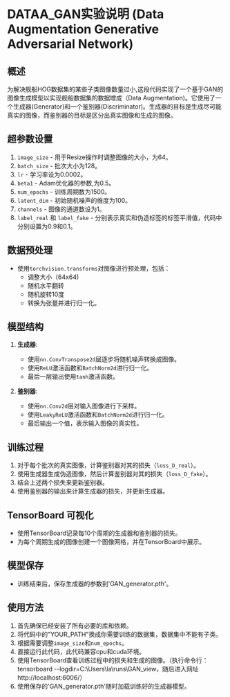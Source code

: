 # DATAA_GAN实验说明 (Data Augmentation Generative Adversarial Network)

## 概述
为解决舰船HOG数据集的某些子类图像数量过小,这段代码实现了一个基于GAN的图像生成模型以实现舰船数据集的数据增成（Data Augmentation)。它使用了一个生成器(Generator)和一个鉴别器(Discriminator)。生成器的目标是生成尽可能真实的图像，而鉴别器的目标是区分出真实图像和生成的图像。

## 超参数设置
1. `image_size` - 用于Resize操作时调整图像的大小，为64。
2. `batch_size` - 批次大小为128。
3. `lr` - 学习率设为0.0002。
4. `beta1` - Adam优化器的参数,为0.5。
5. `num_epochs` - 训练周期数为1500。
6. `latent_dim` - 初始随机噪声的维度为100。
7. `channels` - 图像的通道数设为1。
8. `label_real` 和 `label_fake` - 分别表示真实和伪造标签的标签平滑值，代码中分别设置为0.9和0.1。

## 数据预处理
- 使用`torchvision.transforms`对图像进行预处理，包括：
  - 调整大小（64x64)
  - 随机水平翻转
  - 随机旋转10度
  - 转换为张量并进行归一化。

## 模型结构
1. **生成器**:
   - 使用`nn.ConvTranspose2d`层逐步将随机噪声转换成图像。
   - 使用`ReLU`激活函数和`BatchNorm2d`进行归一化。
   - 最后一层输出使用`tanh`激活函数。

2. **鉴别器**:
   - 使用`nn.Conv2d`层对输入图像进行下采样。
   - 使用`LeakyReLU`激活函数和`BatchNorm2d`进行归一化。
   - 最后输出一个值，表示输入图像的真实性。

## 训练过程
1. 对于每个批次的真实图像，计算鉴别器对其的损失（`loss_D_real`）。
2. 使用生成器生成伪造图像，然后计算鉴别器对其的损失（`loss_D_fake`）。
3. 结合上述两个损失来更新鉴别器。
4. 使用鉴别器的输出来计算生成器的损失，并更新生成器。

## TensorBoard 可视化
- 使用TensorBoard记录每10个周期的生成器和鉴别器的损失。
- 为每个周期生成的图像创建一个图像网格，并在TensorBoard中展示。

## 模型保存
- 训练结束后，保存生成器的参数到'GAN_generator.pth'。

## 使用方法
1. 首先确保已经安装了所有必要的库和依赖。
2. 将代码中的"YOUR_PATH"换成你需要训练的数据集，数据集中不能有子类。
3. 根据需要调整`image_size`和`num_epochs`。
4. 直接运行此代码，此代码兼容cpu和cuda环境。
5. 使用TensorBoard查看训练过程中的损失和生成的图像。（执行命令行：tensorboard --logdir=C:\Users\la\runs\GAN_view，随后进入网址http://localhost:6006/）
6. 使用保存的'GAN_generator.pth'随时加载训练好的生成器模型。
